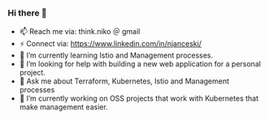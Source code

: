 ### Hi there 👋

- 📫 Reach me via: think.niko ＠ gmail
- ⚡ Connect via: https://www.linkedin.com/in/njanceski/
- 🌱 I’m currently learning Istio and Management processes.
- 🤔 I’m looking for help with building a new web application for a personal project.
- 💬 Ask me about Terraform, Kubernetes, Istio and Management processes
- 🔭 I’m currently working on OSS projects that work with Kubernetes that make management easier.

<!--
is a ✨ _special_ ✨ repository because its `README.md` (this file) appears on your GitHub profile.

Here are some ideas to get you started:

- 🔭 I’m currently working on ...
- 🌱 I’m currently learning ...
- 👯 I’m looking to collaborate on ...
- 🤔 I’m looking for help with ...
- 💬 Ask me about ...
- 📫 How to reach me: ...
- 😄 Pronouns: ...
- ⚡ Fun fact: ...
-->
